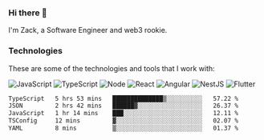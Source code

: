 ### Hi there 👋
I'm Zack, a Software Engineer and web3 rookie.

### Technologies
These are some of the technologies and tools that I work with:

![JavaScript](https://img.shields.io/badge/JavaScript-323330.svg?logo=javascript&logoColor=F7DF1E) 
![TypeScript](https://img.shields.io/badge/TypeScript-007ACC.svg?logo=typescript&logoColor=white) 
![Node](https://img.shields.io/badge/Node.js-43853D.svg?logo=node.js&logoColor=white)
![React](https://img.shields.io/badge/React-20232a.svg?logo=react&logoColor=61DAFB) 
![Angular](https://img.shields.io/badge/Angular-E23237.svg?logo=angularjs&logoColor=white)
![NestJS](https://img.shields.io/badge/NestJS-E0234E?logo=nestjs&logoColor=white)
![Flutter](https://img.shields.io/badge/Flutter-02569B.svg?logo=flutter&logoColor=white)

<!--START_SECTION:waka-->

```txt
TypeScript   5 hrs 53 mins   ██████████████▒░░░░░░░░░░   57.22 %
JSON         2 hrs 42 mins   ██████▓░░░░░░░░░░░░░░░░░░   26.37 %
JavaScript   1 hr 14 mins    ███░░░░░░░░░░░░░░░░░░░░░░   12.11 %
TSConfig     12 mins         ▓░░░░░░░░░░░░░░░░░░░░░░░░   02.07 %
YAML         8 mins          ▒░░░░░░░░░░░░░░░░░░░░░░░░   01.37 %
```

<!--END_SECTION:waka-->
